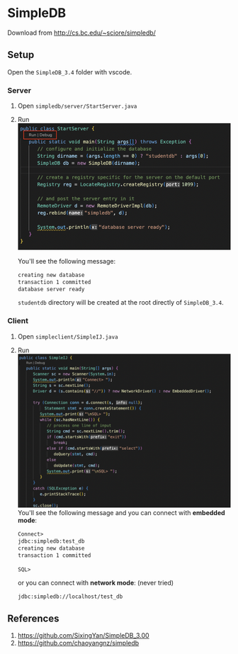 # SimpleDB

Download from http://cs.bc.edu/~sciore/simpledb/

## Setup

Open the `SimpleDB_3.4` folder with vscode.

### Server

1. Open `simpledb/server/StartServer.java`
1. Run
    ![](startserver.png)

    You'll see the following message:
    ```
    creating new database
    transaction 1 committed
    database server ready
    ```
    `studentdb` directory will be created at the root directly of `SimpleDB_3.4`.

### Client

1. Open `simpleclient/SimpleIJ.java`
1. Run
    ![](simpleij.png)
    You'll see the following message and you can connect with **embedded mode**:
    ```
    Connect>
    jdbc:simpledb:test_db
    creating new database
    transaction 1 committed

    SQL>
    ```

    or you can connect with **network mode**: (never tried)

    ```
    jdbc:simpledb://localhost/test_db
    ```

## References

1. https://github.com/SixingYan/SimpleDB_3.00
1. https://github.com/chaoyangnz/simpledb
